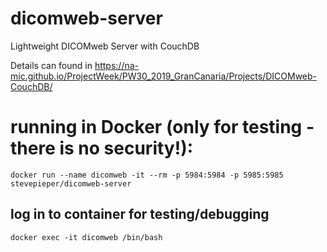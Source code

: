 # dicomweb-server
Lightweight DICOMweb Server with CouchDB

Details can found in https://na-mic.github.io/ProjectWeek/PW30_2019_GranCanaria/Projects/DICOMweb-CouchDB/

# running in Docker (only for testing - there is no security!):

`docker run --name dicomweb -it --rm -p 5984:5984 -p 5985:5985 stevepieper/dicomweb-server`

## log in to container for testing/debugging

`docker exec -it dicomweb /bin/bash`
